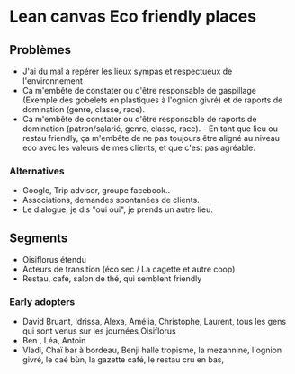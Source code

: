 # Lean canvas Eco friendly places 

## Problèmes
- J'ai du mal à repérer les lieux sympas et respectueux de l'environnement 
- Ca m'embête de constater ou d'être responsable de gaspillage (Exemple des gobelets en plastiques à l'ognion givré) et de raports de domination (genre, classe, race).
- Ca m'embête de constater ou d'être responsable de raports de domination (patron/salarié, genre, classe, race). 
         - En tant que lieu ou restau friendly, ça m'embête de ne pas toujours être aligné au niveau eco avec les valeurs de mes clients, et que c'est pas agréable.
    
### Alternatives

- Google, Trip advisor, groupe facebook.. 
- Associations, demandes spontanées de clients. 
- Le dialogue, je dis "oui oui", je prends un autre lieu.

## Segments

- Oisiflorus étendu 
- Acteurs de transition (éco sec / La cagette et autre coop)
- Restau, café, salon de thé, qui semblent friendly

### Early adopters

- David Bruant, Idrissa, Alexa, Amélia, Christophe, Laurent, tous les gens qui sont venus sur les journées Oisiflorus 
- Ben , Léa, Antoin 
- Vladi, Chaï bar à bordeau, Benji halle tropisme, la mezannine, l'ognion givré, le caé bùn, la gazette café, le restau cru en bas, 
